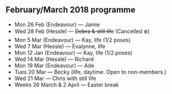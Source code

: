 ## February/March 2018 programme

* Mon 26 Feb (Endeavour) — Jamie
* Wed 28 Feb (Hessle) — <strike>Debra & still life</strike> (Cancelled ❄️)
* Mon 5 Mar (Endeavour) — Kay, life (1/2 poses)
* Wed 7 Mar (Hessle) — Evalynne, life
* Mon 12 Jan (Endeavour) — Kay, life (1/2 poses)
* Wed 14 Mar (Hessle) — Richard
* Mon 19 Mar (Endeavour) — Ade
* Tues 20 Mar — Becky (life, daytime. Open to non-members.)
* Wed 21 Mar — Chris with still life
* Weeks 26 March & 2 April — Easter break